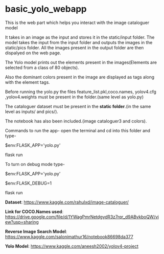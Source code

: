# basic_yolo_webapp
This is the web part which helps you interact with the image cataloguer model

It takes in an image as the input and stores it in the static/input folder.
The model takes the input from the input folder and outputs the images in the static/pics folder.
All the images present in the output folder are then dispalyed on the web page.

The Yolo model prints out the elements present in the images(Elements are selected from a class of 80 objects).

Also the dominant colors present in the image are displayed as tags along with the element tags.

Before running the yolo.py the files feature_list.pkl,coco.names, yolov4.cfg ,yolov4.weights must be present in the folder.(same level as yolo.py)

The cataloguer dataset must be present in the **static folder**.(in the same level as inputs/ and pics/).

The notebook has also been included.(image cataloguer3 and colors).

Commands to run the app-
open the terminal and cd into this folder and type-


$env:FLASK_APP='yolo.py'


flask run

To turn on debug mode type-


$env:FLASK_APP='yolo.py'


$env:FLASK_DEBUG=1


flask run



**Dataset**: https://www.kaggle.com/rahulxd/image-cataloguer/

**Link for COCO.Names used**: https://drive.google.com/file/d/1YWagPmrNetdgydR3z7rqr_d9ABvkboQW/view?usp=sharing

**Reverse Image Search Model**: https://www.kaggle.com/salonimathur16/notebook86698da377

**Yolo Model**: https://www.kaggle.com/aneesh2002/yolov4-project
